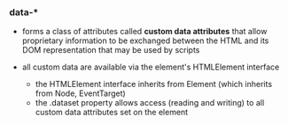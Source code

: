 ### data-*
* forms a class of attributes called **custom data attributes** that allow proprietary information to be exchanged between the HTML and its DOM representation that may be used by scripts

* all custom data are available via the element's HTMLElement interface

  * the HTMLElement interface inherits from Element (which inherits from Node, EventTarget)
  * the .dataset property allows access (reading and writing) to all custom data attributes set on the element


### <audio> elements
